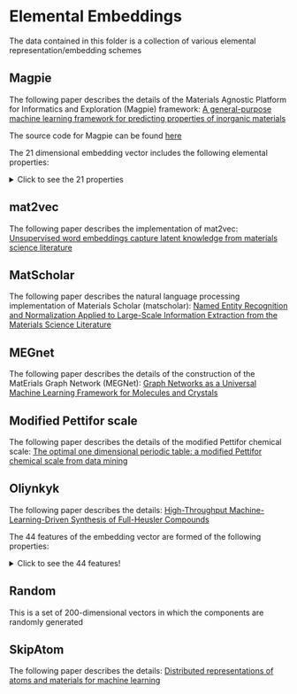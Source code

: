 # Elemental Embeddings

The data contained in this folder is a collection of various elemental representation/embedding schemes

## Magpie
The following paper describes the details of the Materials Agnostic Platform for Informatics and Exploration (Magpie) framework:
[A general-purpose machine learning framework for predicting properties of inorganic materials](https://www.nature.com/articles/npjcompumats201628)

The source code for Magpie can be found
[here](https://bitbucket.org/wolverton/magpie/src/master/)

The 21 dimensional embedding vector includes the following elemental properties:

<details>
    <summary>Click to see the 21 properties</summary>

* Mendeleev number;
* Atomic weight;
* Melting temperature;
* Group number;
* Period;
* Covalent Radius; 
* Electronegativity;
* no. of s, p, d, f  valence electrons (4 features);
* no. of valence electrons;
* no. of unfilled: s, p, d, f orbitals (4 features),
* no. of unfilled orbtials
* GSvolume_pa (DFT volume per atom of T=0K ground state from the OQMD)
* GSbandgap(DFT bandgap energy of T=0K ground state from the OQMD)
* GSmagmom (DFT magnetic moment of T=0K ground state from the OQMD)
* Space Group Number
</details>

## mat2vec

The following paper describes the implementation of mat2vec:
[Unsupervised word embeddings capture latent knowledge from materials science literature](https://www.nature.com/articles/s41586-019-1335-8)

## MatScholar

The following paper describes the natural language processing implementation of Materials Scholar (matscholar):
[Named Entity Recognition and Normalization Applied to Large-Scale Information Extraction from the Materials Science Literature](https://pubs.acs.org/doi/abs/10.1021/acs.jcim.9b00470)

## MEGnet
The following paper describes the details of the construction of the MatErials Graph Network (MEGNet):
[Graph Networks as a Universal Machine Learning Framework for Molecules and Crystals](https://doi.org/10.1021/acs.chemmater.9b01294)

## Modified Pettifor scale
The following paper describes the details of the modified Pettifor chemical scale:
[The optimal one dimensional periodic table: a modified Pettifor chemical scale from data mining](https://iopscience.iop.org/article/10.1088/1367-2630/18/9/093011/meta)

## Oliynkyk
The following paper describes the details:
[High-Throughput Machine-Learning-Driven Synthesis of Full-Heusler Compounds](https://pubs.acs.org/doi/full/10.1021/acs.chemmater.6b02724)

The 44 features of the embedding vector are formed of the following properties:
<details>
    <summary> Click to see the 44 features!</summary>

* Number
* Atomic_Weight
* Period
* Group
* Families
* Metal
* Nonmetal
* Metalliod
* Mendeleev_Number
* l_quantum_number
* Atomic_Radius
* Miracle_Radius_[pm]
* Covalent_Radius
* Zunger_radii_sum
* Ionic_radius
* crystal_radius
* Pauling_Electronegativity
* MB_electonegativity
* Gordy_electonegativity
* Mulliken_EN
* Allred-Rockow_electronegativity
* Metallic_valence
* Number_of_valence_electrons
* Gilmor_number_of_valence_electron
* valence_s
* valence_p
* valence_d
* valence_f
* Number_of_unfilled_s_valence_electrons
* Number_of_unfilled_p_valence_electrons
* Number_of_unfilled_d_valence_electrons
* Number_of_unfilled_f_valence_electrons
* Outer_shell_electrons
* 1st_ionization_potential_(kJ/mol)
* Polarizability(A^3)
* Melting_point_(K)
* Boiling_Point_(K)
* Density_(g/mL)
* Specific_heat_(J/g_K)_
* Heat_of_fusion_(kJ/mol)_
* Heat_of_vaporization_(kJ/mol)_
* Thermal_conductivity_(W/(m_K))_
* Heat_atomization(kJ/mol)
* Cohesive_energy
</details>

## Random

This is a set of 200-dimensional vectors in which the components are randomly generated

## SkipAtom

The following paper describes the details:
[Distributed representations of atoms and materials for machine learning](https://www.nature.com/articles/s41524-022-00729-3)
